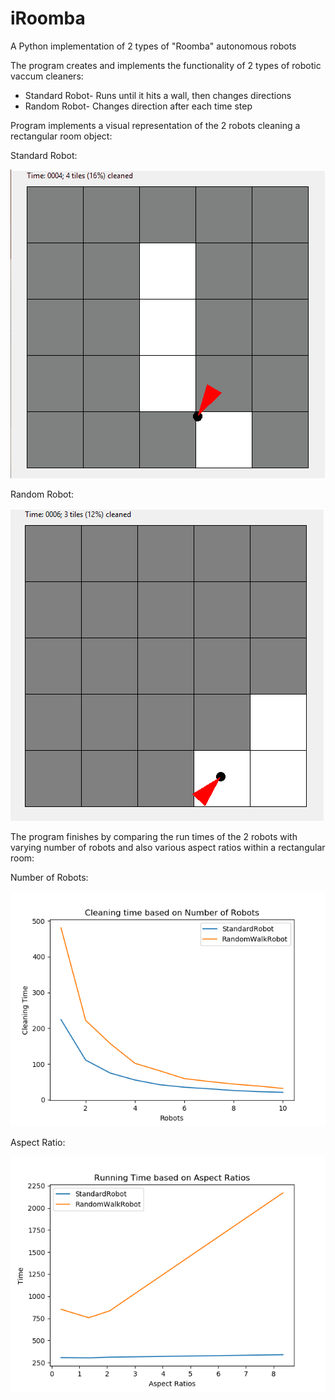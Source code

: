 # iRoomba
A Python implementation of 2 types of "Roomba" autonomous robots

The program creates and implements the functionality of 2 types of robotic vaccum cleaners:
  - Standard Robot- Runs until it hits a wall, then changes directions
  - Random Robot- Changes direction after each time step
  
Program implements a visual representation of the 2 robots cleaning a rectangular room object:

Standard Robot:

<img src="images/standardRobot.gif">

Random Robot:

<img src="images/randomRobot.gif">

The program finishes by comparing the run times of the 2 robots with varying number of robots and also various aspect ratios within a rectangular room:

Number of Robots:

<img src="images/numRobots.PNG">

Aspect Ratio:

<img src="images/aspectRatio.PNG">
